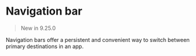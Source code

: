 # Navigation bar

> New in 9.25.0

Navigation bars offer a persistent and convenient way to switch between primary destinations in an app.
